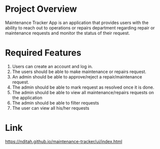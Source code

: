 # Project Overview
Maintenance Tracker App is an application that provides users with the ability to reach out to
operations or repairs department regarding repair or maintenance requests and monitor the
status of their request.

# Required Features
1. Users can create an account and log in.
2. The users should be able to make maintenance or repairs request.
3. An admin should be able to approve/reject a repair/maintenance request.
4. The admin should be able to mark request as resolved once it is done.
5. The admin should be able to view all maintenance/repairs requests on the application
6. The admin should be able to filter requests
7. The user can view all his/her requests

# Link

https://nditah.github.io/maintenance-tracker/ui/index.html
